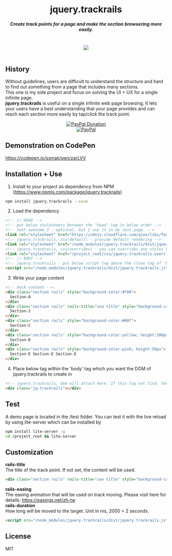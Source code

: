 <h1 align="center">jquery.trackrails</h1>

<h5 align="center">Create track points for a page and make the section browsering more easily.</h5>
<br />
<div align="center">
  <a href="https://nodei.co/npm/jquery.trackrails/">
    <img src="https://nodei.co/npm/jquery.trackrails.png?compact=true">
  </a>
</div>
<br />

## History
Without guidelines, users are difficult to understand the structure and hard to find out something from a page that includes many sections.
<br />
This one is my side project and focus on solving the UI + UX for a single infinite page.
<br />
**jquery.trackrails** is useful on a single infinite web page browsing. It lets your users have a best understanding that your page provides and can reach each section more easily by tap/click the track point.
<br />
<div align="center">
  <a href="https://paypal.me/ssmak">
    <img src="https://img.shields.io/badge/Donate-PayPal-green.svg" alt="PayPal Donation" />
  </a>
  <br />
  <a href="https://paypal.me/ssmak">
    <img src="https://www.paypalobjects.com/webstatic/mktg/logo/AM_mc_vs_dc_ae.jpg" alt="PayPal" />
  </a>
</div>

## Demonstration on CodePen
https://codepen.io/ssmak/pen/zarLVV

## Installation + Use
1. Install to your project as dependency from NPM (https://www.npmjs.com/package/jquery.trackrails)
``` bash
npm install jquery.trackrails --save
```
2. Load the dependency
``` html
<!-- // HEAD -->
<!-- put below stylesheets between the 'head' tag in below order -->
<!-- font awesome 3 - optional, but I use it in my test page. -->
<link rel="stylesheet" href="https://cdnjs.cloudflare.com/ajax/libs/font-awesome/4.7.0/css/font-awesome.min.css">
<!-- jquery.trackrails, css(default) - provide default rendering -->
<link rel="stylesheet" href="/node_modules/jquery.trackrails/dist/jquery.trackrails.min.css">
<!-- jquery.trackrails, css(overrides) - you can overrides any styles by your own -->
<link rel="stylesheet" href="/project_root/css/jquery.trackrails.overrides.css">
<!-- // BODY -->
<!-- jquery.trackrails - put below script tag above the close tag of 'body' -->
<script src="/node_modules/jquery.trackrails/dist/jquery.trackrails.js" rails-easing="easeOutExpo" rails-duration="2000"></script>
```
3. Write your page content
``` html
<!-- mock content -->
<div class="section rails" style="background-color:#f00">
  Section-A
</div>
<div class="section rails" rails-title="use title" style="background-color:#0f0">
  Section-2
</div>
<div class="section rails" style="background-color:#00f">
  Section-C
</div>
<div class="section rails" style="background-color:yellow; height:100px">
  Section-D
</div>
<div class="section rails" style="background-color:pink; height:50px">
  Section-E Section-E Section-E
</div>
```
4. Place below tag within the 'body' tag which you want the DOM of jquery.trackrails to create in
``` html
<!-- jquery.trackrails, dom will attach here. If this tag not find, the DOM will append as a child to the 'body' tag -->
<div class="jq-trackrails"></div>
```

## Test
A demo page is located in the /test folder. You can test it with the live reload by using lite-server which can be installed by
``` bash
npm install lite-server -g
cd /project_root && lite-server
```

## Customization
**rails-title**<br />
The title of the track point. If not set, the content will be used.
``` html
<div class="section rails" rails-title="use title" style="background-color:#0f0">Section-2</div>
```
**rails-easing**<br />
The easing animation that will be used on track moving. Please visit here for details: https://easings.net/zh-tw<br />
**rails-duration**<br />
How long will be moved to the target. Unit in ms, 2000 = 2 seconds.
``` html
<script src="/node_modules/jquery.trackrails/dist/jquery.trackrails.js" rails-easing="easeOutExpo" rails-duration="2000"></script>
```

## License
MIT
